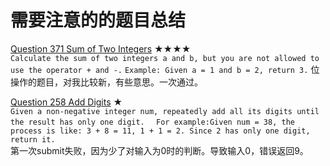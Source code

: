 需要注意的的题目总结
=
[Question 371 Sum of Two Integers](https://github.com/zhuxiuwei/algo/blob/master/src/LeetCode/round1/P371_SumofTwoIntegers.java) ★★★★  
`Calculate the sum of two integers a and b, but you are not allowed to use the operator + and -.`
`Example: Given a = 1 and b = 2, return 3.`
位操作的题目，对我比较新，有些意思。一次通过。  

[Question 258 Add Digits](https://github.com/zhuxiuwei/algo/blob/master/src/LeetCode/round1/P258_AddDigits.java#L20) ★  
`Given a non-negative integer num, repeatedly add all its digits until the result has only one digit.  `
`For example:Given num = 38, the process is like: 3 + 8 = 11, 1 + 1 = 2. Since 2 has only one digit, return it.`  
第一次submit失败，因为少了对输入为0时的判断。导致输入0，错误返回9。  